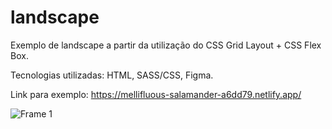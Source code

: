 # landscape

Exemplo de landscape a partir da utilização do CSS Grid Layout + CSS Flex Box. 

Tecnologias utilizadas: HTML, SASS/CSS, Figma.

Link para exemplo: 
https://mellifluous-salamander-a6dd79.netlify.app/


![Frame 1](https://user-images.githubusercontent.com/94414829/165055895-c461b2bb-a653-4bd2-a89f-2c8323ff57b6.svg)


